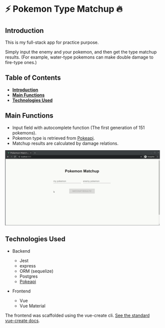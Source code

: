 # :zap: Pokemon Type Matchup :fire:

## Introduction

This is my full-stack app for practice purpose.

Simply input the enemy and your pokemon, and then get the type matchup results. (For example, water-type pokemons can make double damage to fire-type ones.)

## Table of Contents

- **[Introduction](#introduction)**
- **[Main Functions](#main-functions)**
- **[Technologies Used](#technologies-used)**

## Main Functions

- Input field with autocomplete function (The first generation of 151 pokemons).
- Pokemon type is retrieved from [Pokeapi](https://pokeapi.co/).
- Matchup results are calculated by damage relations.

![matchup](./matchup.gif)

## Technologies Used

- Backend
  - Jest
  - express
  - ORM (sequelize)
  - Postgres
  - [Pokeapi](https://pokeapi.co/)
- Frontend

  - Vue
  - Vue Material

The frontend was scaffolded using the vue-create cli. [See the standard vue-create docs](./client/vue-create-doc.md).
